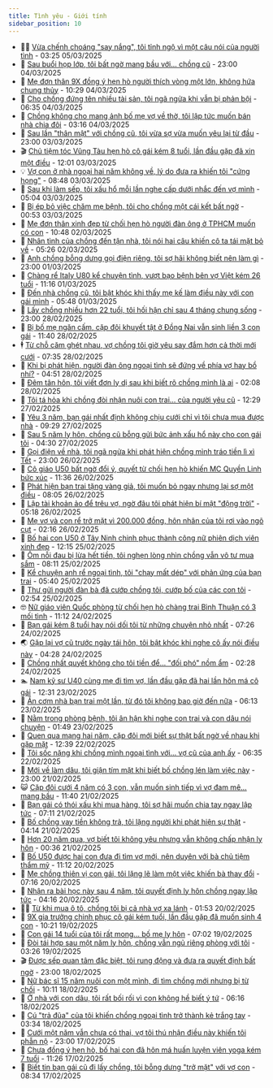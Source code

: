 ```yaml
---
title: Tình yêu - Giới tính
sidebar_position: 10
---
```


<!-- dantri-tinh-yeu-gioi-tinh:START -->
- 👨‍🏫 [Vừa chếnh choáng &quot;say nắng&quot;, tôi tỉnh ngộ vì một câu nói của người tình](https://dantri.com.vn/tinh-yeu-gioi-tinh/vua-chenh-choang-say-nang-toi-tinh-ngo-vi-mot-cau-noi-cua-nguoi-tinh-20250304221159577.htm) - 03:25 05/03/2025
- 🦣 [Sau buổi họp lớp, tôi bất ngờ mang bầu với... chồng cũ](https://dantri.com.vn/tinh-yeu-gioi-tinh/sau-buoi-hop-lop-toi-bat-ngo-mang-bau-voi-chong-cu-20250304172155390.htm) - 23:00 04/03/2025
- 🔭 [Mẹ đơn thân 9X đồng ý hẹn hò người thích vòng một lớn, không hứa chung thủy](https://dantri.com.vn/tinh-yeu-gioi-tinh/me-don-than-9x-dong-y-hen-ho-nguoi-thich-vong-mot-lon-khong-hua-chung-thuy-20250304151433272.htm) - 10:29 04/03/2025
- 🧐 [Cho chồng đứng tên nhiều tài sản, tôi ngã ngửa khi vẫn bị phản bội](https://dantri.com.vn/tinh-yeu-gioi-tinh/cho-chong-dung-ten-nhieu-tai-san-toi-nga-ngua-khi-van-bi-phan-boi-20250304133435104.htm) - 06:35 04/03/2025
- 🫶 [Chồng không cho mang ảnh bố mẹ vợ về thờ, tôi lập tức muốn bán nhà chia đôi](https://dantri.com.vn/tinh-yeu-gioi-tinh/chong-khong-cho-mang-anh-bo-me-vo-ve-tho-toi-lap-tuc-muon-ban-nha-chia-doi-20250304101524324.htm) - 03:16 04/03/2025
- 💃 [Sau lần &quot;thân mật&quot; với chồng cũ, tôi vừa sợ vừa muốn yêu lại từ đầu](https://dantri.com.vn/tinh-yeu-gioi-tinh/sau-lan-than-mat-voi-chong-cu-toi-vua-so-vua-muon-yeu-lai-tu-dau-20250303135340255.htm) - 23:00 03/03/2025
- 🎬 [Chủ tiệm tóc Vũng Tàu hẹn hò cô gái kém 8 tuổi, lần đầu gặp đã xin một điều](https://dantri.com.vn/tinh-yeu-gioi-tinh/chu-tiem-toc-vung-tau-hen-ho-co-gai-kem-8-tuoi-lan-dau-gap-da-xin-mot-dieu-20250303085116633.htm) - 12:01 03/03/2025
- 💡 [Vợ con ở nhà ngoại hai năm không về, lý do đưa ra khiến tôi &quot;cứng họng&quot;](https://dantri.com.vn/tinh-yeu-gioi-tinh/vo-con-o-nha-ngoai-hai-nam-khong-ve-ly-do-dua-ra-khien-toi-cung-hong-20250303154827046.htm) - 08:48 03/03/2025
- 🙉 [Sau khi làm sếp, tôi xấu hổ mỗi lần nghe cấp dưới nhắc đến vợ mình](https://dantri.com.vn/tinh-yeu-gioi-tinh/sau-khi-lam-sep-toi-xau-ho-moi-lan-nghe-cap-duoi-nhac-den-vo-minh-20250303103737468.htm) - 05:04 03/03/2025
- 🚦 [Bị ép bỏ việc chăm mẹ bệnh, tôi cho chồng một cái kết bất ngờ](https://dantri.com.vn/tinh-yeu-gioi-tinh/bi-ep-bo-viec-cham-me-benh-toi-cho-chong-mot-cai-ket-bat-ngo-20250228164406372.htm) - 00:53 03/03/2025
- 🥸 [Mẹ đơn thân xinh đẹp từ chối hẹn hò người đàn ông ở TPHCM muốn có con](https://dantri.com.vn/tinh-yeu-gioi-tinh/me-don-than-xinh-dep-tu-choi-hen-ho-nguoi-dan-ong-o-tphcm-muon-co-con-20250302071449356.htm) - 10:48 02/03/2025
- 🤡 [Nhân tình của chồng đến tận nhà, tôi nói hai câu khiến cô ta tái mặt bỏ về](https://dantri.com.vn/tinh-yeu-gioi-tinh/nhan-tinh-cua-chong-den-tan-nha-toi-noi-hai-cau-khien-co-ta-tai-mat-bo-ve-20250302122610728.htm) - 05:26 02/03/2025
- 🦩 [Anh chồng bỗng dưng gọi điện riêng, tôi sợ hãi không biết nên làm gì](https://dantri.com.vn/tinh-yeu-gioi-tinh/anh-chong-bong-dung-goi-dien-rieng-toi-so-hai-khong-biet-nen-lam-gi-20250302032502985.htm) - 23:00 01/03/2025
- 🤡 [Chàng rể Italy U80 kể chuyện tình, vượt bạo bệnh bên vợ Việt kém 26 tuổi](https://dantri.com.vn/tinh-yeu-gioi-tinh/chang-re-italy-u80-ke-chuyen-tinh-vuot-bao-benh-ben-vo-viet-kem-26-tuoi-20250301070819306.htm) - 11:16 01/03/2025
- 🌊 [Đến nhà chồng cũ, tôi bật khóc khi thấy mẹ kế làm điều này với con gái mình](https://dantri.com.vn/tinh-yeu-gioi-tinh/den-nha-chong-cu-toi-bat-khoc-khi-thay-me-ke-lam-dieu-nay-voi-con-gai-minh-20250301104227942.htm) - 05:48 01/03/2025
- 🐘 [Lấy chồng nhiều hơn 22 tuổi, tôi hối hận chỉ sau 4 tháng chung sống](https://dantri.com.vn/tinh-yeu-gioi-tinh/lay-chong-nhieu-hon-22-tuoi-toi-hoi-han-chi-sau-4-thang-chung-song-20250228104845805.htm) - 23:00 28/02/2025
- 🚀 [Bị bố mẹ ngăn cấm, cặp đôi khuyết tật ở Đồng Nai vẫn sinh liền 3 con gái](https://dantri.com.vn/tinh-yeu-gioi-tinh/bi-bo-me-ngan-cam-cap-doi-khuyet-tat-o-dong-nai-van-sinh-lien-3-con-gai-20250228134514781.htm) - 11:40 28/02/2025
- 🕴 [Từ chỗ căm ghét nhau, vợ chồng tôi giờ yêu say đắm hơn cả thời mới cưới](https://dantri.com.vn/tinh-yeu-gioi-tinh/tu-cho-cam-ghet-nhau-vo-chong-toi-gio-yeu-say-dam-hon-ca-thoi-moi-cuoi-20250228122026163.htm) - 07:35 28/02/2025
- 🚀 [Khi bị phát hiện, người đàn ông ngoại tình sẽ đứng về phía vợ hay bồ nhí?](https://dantri.com.vn/tinh-yeu-gioi-tinh/khi-bi-phat-hien-nguoi-dan-ong-ngoai-tinh-se-dung-ve-phia-vo-hay-bo-nhi-20250228105612211.htm) - 04:51 28/02/2025
- 👺 [Đêm tân hôn, tôi viết đơn ly dị sau khi biết rõ chồng mình là ai](https://dantri.com.vn/tinh-yeu-gioi-tinh/dem-tan-hon-toi-viet-don-ly-di-sau-khi-biet-ro-chong-minh-la-ai-20250227221218407.htm) - 02:08 28/02/2025
- 💄 [Tôi tá hỏa khi chồng đòi nhận nuôi con trai... của người yêu cũ](https://dantri.com.vn/tinh-yeu-gioi-tinh/toi-ta-hoa-khi-chong-doi-nhan-nuoi-con-trai-cua-nguoi-yeu-cu-20250227165254349.htm) - 12:29 27/02/2025
- 🌊 [Yêu 3 năm, bạn gái nhất định không chịu cưới chỉ vì tôi chưa mua được nhà](https://dantri.com.vn/tinh-yeu-gioi-tinh/yeu-3-nam-ban-gai-nhat-dinh-khong-chiu-cuoi-chi-vi-toi-chua-mua-duoc-nha-20250227162916259.htm) - 09:29 27/02/2025
- 🚦 [Sau 5 năm ly hôn, chồng cũ bỗng gửi bức ảnh xấu hổ này cho con gái tôi](https://dantri.com.vn/tinh-yeu-gioi-tinh/sau-5-nam-ly-hon-chong-cu-bong-gui-buc-anh-xau-ho-nay-cho-con-gai-toi-20250227112931811.htm) - 04:30 27/02/2025
- 👹 [Gọi điện về nhà, tôi ngã ngửa khi phát hiện chồng mình tráo tiền lì xì Tết](https://dantri.com.vn/tinh-yeu-gioi-tinh/goi-dien-ve-nha-toi-nga-ngua-khi-phat-hien-chong-minh-trao-tien-li-xi-tet-20250226124817377.htm) - 23:00 26/02/2025
- 🚀 [Cô giáo U50 bất ngờ đổi ý, quyết từ chối hẹn hò khiến MC Quyền Linh bức xúc](https://dantri.com.vn/tinh-yeu-gioi-tinh/co-giao-u50-bat-ngo-doi-y-quyet-tu-choi-hen-ho-khien-mc-quyen-linh-buc-xuc-20250226145043676.htm) - 11:36 26/02/2025
- 🌁 [Phát hiện bạn trai tặng vàng giả, tôi muốn bỏ ngay nhưng lại sợ một điều](https://dantri.com.vn/tinh-yeu-gioi-tinh/phat-hien-ban-trai-tang-vang-gia-toi-muon-bo-ngay-nhung-lai-so-mot-dieu-20250226150254599.htm) - 08:05 26/02/2025
- 🧰 [Lập tài khoản ảo để trêu vợ, ngờ đâu tôi phát hiện bí mật &quot;động trời&quot;](https://dantri.com.vn/tinh-yeu-gioi-tinh/lap-tai-khoan-ao-de-treu-vo-ngo-dau-toi-phat-hien-bi-mat-dong-troi-20250226103244005.htm) - 05:18 26/02/2025
- 🦅 [Mẹ vợ và con rể trở mặt vì 200.000 đồng, hôn nhân của tôi rơi vào ngõ cụt](https://dantri.com.vn/tinh-yeu-gioi-tinh/me-vo-va-con-re-tro-mat-vi-200000-dong-hon-nhan-cua-toi-roi-vao-ngo-cut-20250226091620881.htm) - 02:16 26/02/2025
- 🌈 [Bố hai con U50 ở Tây Ninh chinh phục thành công nữ phiên dịch viên xinh đẹp](https://dantri.com.vn/tinh-yeu-gioi-tinh/bo-hai-con-u50-o-tay-ninh-chinh-phuc-thanh-cong-nu-phien-dich-vien-xinh-dep-20250225154707516.htm) - 12:15 25/02/2025
- 🌋 [Ôm nỗi đau bị lừa hết tiền, tôi nghẹn lòng nhìn chồng vẫn vô tư mua sắm](https://dantri.com.vn/tinh-yeu-gioi-tinh/om-noi-dau-bi-lua-het-tien-toi-nghen-long-nhin-chong-van-vo-tu-mua-sam-20250225144125691.htm) - 08:11 25/02/2025
- 👺 [Kể chuyện anh rể ngoại tình, tôi &quot;chạy mất dép&quot; với phản ứng của bạn trai](https://dantri.com.vn/tinh-yeu-gioi-tinh/ke-chuyen-anh-re-ngoai-tinh-toi-chay-mat-dep-voi-phan-ung-cua-ban-trai-20250225113456619.htm) - 05:40 25/02/2025
- 🎃 [Thư gửi người đàn bà đã cướp chồng tôi, cướp bố của các con tôi](https://dantri.com.vn/tinh-yeu-gioi-tinh/thu-gui-nguoi-dan-ba-da-cuop-chong-toi-cuop-bo-cua-cac-con-toi-20250225095443245.htm) - 02:54 25/02/2025
- 🤓 [Nữ giáo viên Quốc phòng từ chối hẹn hò chàng trai Bình Thuận có 3 mối tình](https://dantri.com.vn/tinh-yeu-gioi-tinh/nu-giao-vien-quoc-phong-tu-choi-hen-ho-chang-trai-binh-thuan-co-3-moi-tinh-20250224160659457.htm) - 11:12 24/02/2025
- 🤠 [Bạn gái kém 8 tuổi hay nói dối tôi từ những chuyện nhỏ nhất](https://dantri.com.vn/tinh-yeu-gioi-tinh/ban-gai-kem-8-tuoi-hay-noi-doi-toi-tu-nhung-chuyen-nho-nhat-20250224123813403.htm) - 07:26 24/02/2025
- 🌏 [Gặp lại vợ cũ trước ngày tái hôn, tôi bật khóc khi nghe cô ấy nói điều này](https://dantri.com.vn/tinh-yeu-gioi-tinh/gap-lai-vo-cu-truoc-ngay-tai-hon-toi-bat-khoc-khi-nghe-co-ay-noi-dieu-nay-20250224093909373.htm) - 04:28 24/02/2025
- 🚀 [Chồng nhất quyết không cho tôi tiền để... &quot;đối phó&quot; nồm ẩm](https://dantri.com.vn/tinh-yeu-gioi-tinh/chong-nhat-quyet-khong-cho-toi-tien-de-doi-pho-nom-am-20250224092825554.htm) - 02:28 24/02/2025
- 🏊 [Nam kỹ sư U40 cùng mẹ đi tìm vợ, lần đầu gặp đã hai lần hôn má cô gái](https://dantri.com.vn/tinh-yeu-gioi-tinh/nam-ky-su-u40-cung-me-di-tim-vo-lan-dau-gap-da-hai-lan-hon-ma-co-gai-20250223161224184.htm) - 12:31 23/02/2025
- 🦒 [Ăn cơm nhà bạn trai một lần, từ đó tôi không bao giờ đến nữa](https://dantri.com.vn/tinh-yeu-gioi-tinh/an-com-nha-ban-trai-mot-lan-tu-do-toi-khong-bao-gio-den-nua-20250223091939618.htm) - 06:13 23/02/2025
- 💂 [Nằm trong phòng bệnh, tôi ân hận khi nghe con trai và con dâu nói chuyện](https://dantri.com.vn/tinh-yeu-gioi-tinh/nam-trong-phong-benh-toi-an-han-khi-nghe-con-trai-va-con-dau-noi-chuyen-20250223084901339.htm) - 01:49 23/02/2025
- 💫 [Quen qua mạng hai năm, cặp đôi mới biết sự thật bất ngờ về nhau khi gặp mặt](https://dantri.com.vn/tinh-yeu-gioi-tinh/quen-qua-mang-hai-nam-cap-doi-moi-biet-su-that-bat-ngo-ve-nhau-khi-gap-mat-20250222161027894.htm) - 12:39 22/02/2025
- 🧠 [Tôi sốc nặng khi chồng mình ngoại tình với... vợ cũ của anh ấy](https://dantri.com.vn/tinh-yeu-gioi-tinh/toi-soc-nang-khi-chong-minh-ngoai-tinh-voi-vo-cu-cua-anh-ay-20250222121247440.htm) - 06:35 22/02/2025
- 🎡 [Mới về làm dâu, tôi giận tím mặt khi biết bố chồng lén làm việc này](https://dantri.com.vn/tinh-yeu-gioi-tinh/moi-ve-lam-dau-toi-gian-tim-mat-khi-biet-bo-chong-len-lam-viec-nay-20250221211540767.htm) - 23:00 21/02/2025
- 😺 [Cặp đôi cưới 4 năm có 3 con, vẫn muốn sinh tiếp vì vợ đam mê... mang bầu](https://dantri.com.vn/tinh-yeu-gioi-tinh/cap-doi-cuoi-4-nam-co-3-con-van-muon-sinh-tiep-vi-vo-dam-me-mang-bau-20250221161155808.htm) - 11:40 21/02/2025
- 🥰 [Bạn gái có thói xấu khi mua hàng, tôi sợ hãi muốn chia tay ngay lập tức](https://dantri.com.vn/tinh-yeu-gioi-tinh/ban-gai-co-thoi-xau-khi-mua-hang-toi-so-hai-muon-chia-tay-ngay-lap-tuc-20250221075455576.htm) - 07:11 21/02/2025
- 🐲 [Bố chồng vay tiền không trả, tôi lặng người khi phát hiện sự thật](https://dantri.com.vn/tinh-yeu-gioi-tinh/bo-chong-vay-tien-khong-tra-toi-lang-nguoi-khi-phat-hien-su-that-20250221074448668.htm) - 04:14 21/02/2025
- 🌝 [Hơn 20 năm qua, vợ biết tôi không yêu nhưng vẫn không chấp nhận ly hôn](https://dantri.com.vn/tinh-yeu-gioi-tinh/hon-20-nam-qua-vo-biet-toi-khong-yeu-nhung-van-khong-chap-nhan-ly-hon-20250221073521071.htm) - 00:36 21/02/2025
- 🐲 [Bố U50 được hai con đưa đi tìm vợ mới, nên duyên với bà chủ tiệm thẩm mỹ](https://dantri.com.vn/tinh-yeu-gioi-tinh/bo-u50-duoc-hai-con-dua-di-tim-vo-moi-nen-duyen-voi-ba-chu-tiem-tham-my-20250219204900497.htm) - 11:12 20/02/2025
- 📝 [Mẹ chồng thiên vị con gái, tôi lặng lẽ làm một việc khiến bà thay đổi](https://dantri.com.vn/tinh-yeu-gioi-tinh/me-chong-thien-vi-con-gai-toi-lang-le-lam-mot-viec-khien-ba-thay-doi-20250220092546722.htm) - 07:16 20/02/2025
- 🦏 [Nhận ra bài học này sau 4 năm, tôi quyết định ly hôn chồng ngay lập tức](https://dantri.com.vn/tinh-yeu-gioi-tinh/nhan-ra-bai-hoc-nay-sau-4-nam-toi-quyet-dinh-ly-hon-chong-ngay-lap-tuc-20250220091823935.htm) - 04:16 20/02/2025
- 🧑‍🏫 [Từ khi mua ô tô, chồng tôi bị cả nhà vợ xa lánh](https://dantri.com.vn/tinh-yeu-gioi-tinh/tu-khi-mua-o-to-chong-toi-bi-ca-nha-vo-xa-lanh-20250219162629884.htm) - 01:53 20/02/2025
- 🦍 [9X gia trưởng chinh phục cô gái kém tuổi, lần đầu gặp đã muốn sinh 4 con](https://dantri.com.vn/tinh-yeu-gioi-tinh/9x-gia-truong-chinh-phuc-co-gai-kem-tuoi-lan-dau-gap-da-muon-sinh-4-con-20250219134310730.htm) - 10:21 19/02/2025
- 🌋 [Con gái 14 tuổi của tôi rất mong... bố mẹ ly hôn](https://dantri.com.vn/tinh-yeu-gioi-tinh/con-gai-14-tuoi-cua-toi-rat-mong-bo-me-ly-hon-20250219140205421.htm) - 07:02 19/02/2025
- 💯 [Đòi tái hợp sau một năm ly hôn, chồng vẫn ngủ riêng phòng với tôi](https://dantri.com.vn/tinh-yeu-gioi-tinh/doi-tai-hop-sau-mot-nam-ly-hon-chong-van-ngu-rieng-phong-voi-toi-20250218154440354.htm) - 03:26 19/02/2025
- 🎬 [Được sếp quan tâm đặc biệt, tôi rung động và đưa ra quyết định bất ngờ](https://dantri.com.vn/tinh-yeu-gioi-tinh/duoc-sep-quan-tam-dac-biet-toi-rung-dong-va-dua-ra-quyet-dinh-bat-ngo-20250218162236896.htm) - 23:00 18/02/2025
- 📝 [Nữ bác sĩ 15 năm nuôi con một mình, đi tìm chồng mới nhưng bị từ chối](https://dantri.com.vn/tinh-yeu-gioi-tinh/nu-bac-si-15-nam-nuoi-con-mot-minh-di-tim-chong-moi-nhung-bi-tu-choi-20250218134440531.htm) - 10:11 18/02/2025
- 🧐 [Ở nhà với con dâu, tôi rất bối rối vì con không hề biết ý tứ](https://dantri.com.vn/tinh-yeu-gioi-tinh/o-nha-voi-con-dau-toi-rat-boi-roi-vi-con-khong-he-biet-y-tu-20250218104017374.htm) - 06:16 18/02/2025
- 🤠 [Cú &quot;trả đũa&quot; của tôi khiến chồng ngoại tình trở thành kẻ trắng tay](https://dantri.com.vn/tinh-yeu-gioi-tinh/cu-tra-dua-cua-toi-khien-chong-ngoai-tinh-tro-thanh-ke-trang-tay-20250218103354649.htm) - 03:34 18/02/2025
- 💼 [Cưới một năm vẫn chưa có thai, vợ tôi thú nhận điều này khiến tôi phẫn nộ](https://dantri.com.vn/tinh-yeu-gioi-tinh/cuoi-mot-nam-van-chua-co-thai-vo-toi-thu-nhan-dieu-nay-khien-toi-phan-no-20250218000320161.htm) - 23:00 17/02/2025
- 💪 [Chưa đồng ý hẹn hò, bố hai con đã hôn má huấn luyện viên yoga kém 7 tuổi](https://dantri.com.vn/tinh-yeu-gioi-tinh/chua-dong-y-hen-ho-bo-hai-con-da-hon-ma-huan-luyen-vien-yoga-kem-7-tuoi-20250216164924921.htm) - 11:26 17/02/2025
- 💂 [Biết tin bạn gái cũ đi lấy chồng, tôi bỗng dưng &quot;trở mặt&quot; với vợ con](https://dantri.com.vn/tinh-yeu-gioi-tinh/biet-tin-ban-gai-cu-di-lay-chong-toi-bong-dung-tro-mat-voi-vo-con-20250217153312633.htm) - 08:34 17/02/2025<!-- dantri-tinh-yeu-gioi-tinh:END -->
